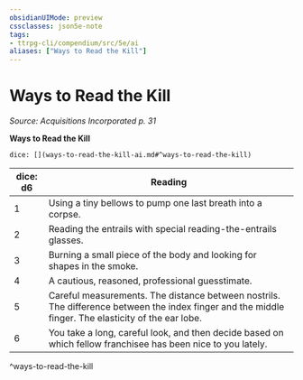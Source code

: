 ```yaml
---
obsidianUIMode: preview
cssclasses: json5e-note
tags:
- ttrpg-cli/compendium/src/5e/ai
aliases: ["Ways to Read the Kill"]
---
```

# Ways to Read the Kill
*Source: Acquisitions Incorporated p. 31* 

**Ways to Read the Kill**

`dice: [](ways-to-read-the-kill-ai.md#^ways-to-read-the-kill)`

| dice: d6 | Reading |
|----------|---------|
| 1 | Using a tiny bellows to pump one last breath into a corpse. |
| 2 | Reading the entrails with special reading-the-entrails glasses. |
| 3 | Burning a small piece of the body and looking for shapes in the smoke. |
| 4 | A cautious, reasoned, professional guesstimate. |
| 5 | Careful measurements. The distance between nostrils. The difference between the index finger and the middle finger. The elasticity of the ear lobe. |
| 6 | You take a long, careful look, and then decide based on which fellow franchisee has been nice to you lately. |
^ways-to-read-the-kill